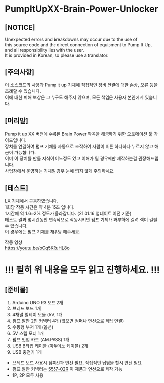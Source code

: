 # PumpItUpXX-Brain-Power-Unlocker

[NOTICE]
-------------

Unexpected errors and breakdowns may occur due to the use of  
this source code and the direct connection of equipment to Pump It Up,  
and all responsibility lies with the user.  
It is provided in Korean, so please use a translator.


[주의사항]
-------------

이 소스코드의 사용과 Pump it up 기체에 직접적인 장비 연결에 대한 손상, 오류 등을 초례할 수 있습니다.  
이에 대한 피해 보상은 그 누구도 해주지 않으며, 모든 책임은 사용자 본인에게 있습니다.


[머리말]
-------------

Pump it up XX 버전에 수록된 Brain Power 악곡을 해금하기 위한 오토메이션 툴 가이드입니다.  
장치를 연결하여 펌프 기체를 자동으로 조작하여 사람이 버튼 하나하나 누르지 않고 해금이 가능합니다.  
이미 이 장치를 만들 지식이 어느정도 있고 이해가 될 경우에만 제작하는걸 권장해드립니다.  
사업장에서 운영하는 기체일 경우 눈에 띄지 않게 주의하세요.


[테스트]
-------------

LX 기체에서 구동하였습니다.  
1회당 작동 시간은 약 4분 15초 입니다.  
1시간에 약 1.6~2% 정도가 올라갑니다. (21.01.16 업데이트 이전 기준)  
테스트 결과 몇시간동안 연속적으로 작동시키면 펌프 기체가 과부하에 걸려 렉이 걸릴 수 있습니다.  
이 경우에는 펌프 기체를 재부팅 해주세요.  

작동 영상  
https://youtu.be/oCq5KRuHL8o


!!! 필히 위 내용을 모두 읽고 진행하세요. !!!
=============



[준비물]
-------------

1. Arduino UNO R3 보드 2개
2. 브레드 보드 1개
3. 4채널 릴레이 모듈 (5V) 1개
4. 펌프 발판 2핀 커넥터 4개 (없으면 점퍼나 연선으로 직접 연결)
5. 수동형 부저 1개 (옵션)
6. 5V 스텝 모터 1개
7. 펌프 잇업 카드 (AM.PASS) 1개
8. USB B타입 케이블 (아두이노 케이블) 2개
9. USB 충전기 1개
* 브레드 보드 사용시 점퍼선과 연선 필요, 직접적인 납땜을 할시 연선 필요
* 펌프 발판 커넥터는 [5557-02R](https://www.eleparts.co.kr/goods/view?no=25275) 이 제품과 연선으로 제작 가능
* 1P, 2P 모두 사용  


